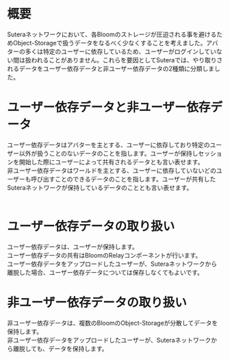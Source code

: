 # 概要  
Suteraネットワークにおいて、各Bloomのストレージが圧迫される事を避けるためObject-Storageで扱うデータをなるべく少なくすることを考えました。アバターの多くは特定のユーザーに依存しているため、ユーザーがログインしていない間は扱われることがありません。これらを要因としてSuteraでは、やり取りされるデータをユーザー依存データと非ユーザー依存データの2種類に分類しました。  

# ユーザー依存データと非ユーザー依存データ  
ユーザー依存データはアバターを主とする、ユーザーに依存しており特定のユーザー以外が扱うことのないデータのことを指します。ユーザーが保持しセッションを開始した際にユーザーによって共有されるデータとも言い表せます。  
非ユーザー依存データはワールドを主とする、ユーザーに依存していないどのユーザーも呼び出すことのできるデータのことを指します。ユーザーが共有したSuteraネットワークが保持しているデータのこととも言い表せます。  
　
# ユーザー依存データの取り扱い  
ユーザー依存データは、ユーザーが保持します。  
ユーザー依存データの共有はBloomのRelayコンポーネントが行います。  
ユーザー依存データをアップロードしたユーザーが、Suteraネットワークから離脱した場合、ユーザー依存データについては保存しなくてもよいです。  

# 非ユーザー依存データの取り扱い  
非ユーザー依存データは、複数のBloomのObject-Storageが分散してデータを保持します。  
非ユーザー依存データをアップロードしたユーザーが、Suteraネットワークから離脱しても、データを保持します。
